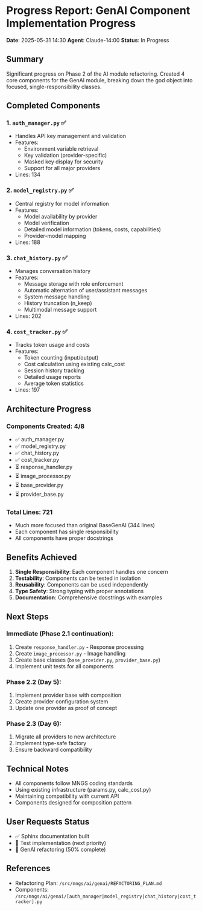 # Progress Report: GenAI Component Implementation Progress

**Date**: 2025-05-31 14:30
**Agent**: Claude-14:00
**Status**: In Progress

## Summary
Significant progress on Phase 2 of the AI module refactoring. Created 4 core components for the GenAI module, breaking down the god object into focused, single-responsibility classes.

## Completed Components

### 1. `auth_manager.py` ✅
- Handles API key management and validation
- Features:
  - Environment variable retrieval
  - Key validation (provider-specific)
  - Masked key display for security
  - Support for all major providers
- Lines: 134

### 2. `model_registry.py` ✅
- Central registry for model information
- Features:
  - Model availability by provider
  - Model verification
  - Detailed model information (tokens, costs, capabilities)
  - Provider-model mapping
- Lines: 188

### 3. `chat_history.py` ✅
- Manages conversation history
- Features:
  - Message storage with role enforcement
  - Automatic alternation of user/assistant messages
  - System message handling
  - History truncation (n_keep)
  - Multimodal message support
- Lines: 202

### 4. `cost_tracker.py` ✅
- Tracks token usage and costs
- Features:
  - Token counting (input/output)
  - Cost calculation using existing calc_cost
  - Session history tracking
  - Detailed usage reports
  - Average token statistics
- Lines: 197

## Architecture Progress

### Components Created: 4/8
- ✅ auth_manager.py
- ✅ model_registry.py
- ✅ chat_history.py
- ✅ cost_tracker.py
- ⏳ response_handler.py
- ⏳ image_processor.py
- ⏳ base_provider.py
- ⏳ provider_base.py

### Total Lines: 721
- Much more focused than original BaseGenAI (344 lines)
- Each component has single responsibility
- All components have proper docstrings

## Benefits Achieved

1. **Single Responsibility**: Each component handles one concern
2. **Testability**: Components can be tested in isolation
3. **Reusability**: Components can be used independently
4. **Type Safety**: Strong typing with proper annotations
5. **Documentation**: Comprehensive docstrings with examples

## Next Steps

### Immediate (Phase 2.1 continuation):
1. Create `response_handler.py` - Response processing
2. Create `image_processor.py` - Image handling
3. Create base classes (`base_provider.py`, `provider_base.py`)
4. Implement unit tests for all components

### Phase 2.2 (Day 5):
1. Implement provider base with composition
2. Create provider configuration system
3. Update one provider as proof of concept

### Phase 2.3 (Day 6):
1. Migrate all providers to new architecture
2. Implement type-safe factory
3. Ensure backward compatibility

## Technical Notes

- All components follow MNGS coding standards
- Using existing infrastructure (params.py, calc_cost.py)
- Maintaining compatibility with current API
- Components designed for composition pattern

## User Requests Status
- ✅ Sphinx documentation built
- 🔄 Test implementation (next priority)
- 🔄 GenAI refactoring (50% complete)

## References
- Refactoring Plan: `/src/mngs/ai/genai/REFACTORING_PLAN.md`
- Components: `/src/mngs/ai/genai/[auth_manager|model_registry|chat_history|cost_tracker].py`